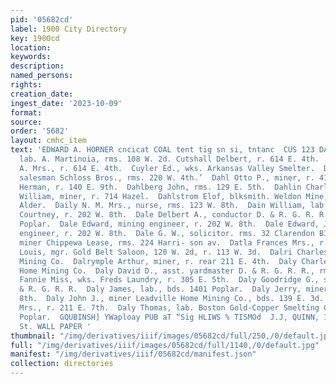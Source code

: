 ```yaml
---
pid: '05682cd'
label: 1900 City Directory
key: 1900cd
location: 
keywords: 
description: 
named_persons: 
rights: 
creation_date: 
ingest_date: '2023-10-09'
format: 
source: 
order: '5682'
layout: cmhc_item
text: 'EDWARD A. HORNER cncicat COAL tent tig sn si, tntanc  CUS 123 DAL  Custer Andrew,
  lab. A. Martinoia, rms. 108 W. 2d. Cutshall Delbert, r. 614 E. 4th.  Cutshall 8S.
  A. Mrs., r. 614 E. 4th.  Cuyler Ed., wks. Arkansas Valley Smelter.  D  Daft Emory,
  salesman Schloss Bros., rms. 220 W. 4th.’  Dahl Otto P., miner, r. 419 E. 2d.  Dahlberg
  Herman, r. 140 E. 9th.  Dahlberg John, rms. 129 E. 5th.  Dahlin Charles, r. Bucktown.  Dahlquist
  William, miner, r. 714 Hazel.  Dahlstrom Elof, blksmith. Weldon Mine, r. S. end
  Alder.  Daily N. M. Mrs., nurse, rms. 123 W. 8th.  Dain William, lab. 8S. L. Smith.  Dale
  Courtney, r. 202 W. 8th.  Dale Delbert A., conductor D. & R. G. R. R., rms. 1512
  Poplar.  Dale Edward, mining engineer, r. 202 W. 8th.  Dale Edward, Jr., mining
  engineer, r. 202 W. 8th.  Dale G. W., solicitor. rms. 32 Clarendon BIk.  Dale William,
  miner Chippewa Lease, rms. 224 Harri- son av.  Datla Frances Mrs., r. 141 W. 3d.  Dalla
  Louis, mgr. Gold Belt Saloon, 120 W. 2d, r. 113 W. 3d.  Dalri Charles, miner Ibex
  Mining Co.  Dalrymple Arthur, miner, r. rear 211 E. 4th.  Daly Charles, miner Leadville
  Home Mining Co.  Daly David D., asst. yardmaster D. & R. G. R. R., rms. 130 E. 10th.  Daly
  Fannie Miss, wks. Freds Laundry, r. 305 E. 5th.  Daly Goodridge G., switchman D.
  & R. G. R. R.  Daly James, lab., bds. 1401 Poplar.  Daly Jerry, miner, r. 202 E.
  8th.  Daly John J., miner Leadville Home Mining Co., bds. 139 E. 3d.  Daly Malinda
  Mrs., r. 211 E. 7th.  Daly Thomas, lab. Boston Gold-Copper Smelting Co., rms. 1511
  Poplar.  GQUBINSH] YWaploay PUB aT “Sig HLIWS % TISMOd  J.J, QUINN, 144 East Fifth
  St. WALL PAPER '
thumbnail: "/img/derivatives/iiif/images/05682cd/full/250,/0/default.jpg"
full: "/img/derivatives/iiif/images/05682cd/full/1140,/0/default.jpg"
manifest: "/img/derivatives/iiif/05682cd/manifest.json"
collection: directories
---
```

